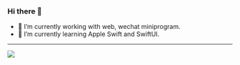 ### Hi there 👋 


- 🔭 I’m currently working with web, wechat miniprogram.
- 🌱 I’m currently learning Apple Swift and SwiftUI.

---

<img align="" src="https://github-readme-stats.vercel.app/api/top-langs/?username=zhu-hongwei">

